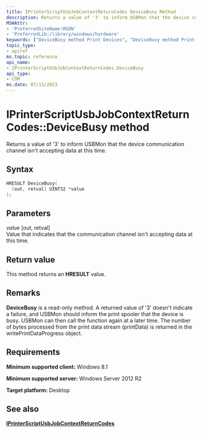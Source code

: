 ```yaml
---
title: IPrinterScriptUsbJobContextReturnCodes DeviceBusy Method
description: Returns a value of '3' to inform USBMon that the device communication channel isn't accepting data at this time.
MSHAttr:
- 'PreferredSiteName:MSDN'
- 'PreferredLib:/library/windows/hardware'
keywords: ["DeviceBusy method Print Devices", "DeviceBusy method Print Devices , IPrinterScriptUsbJobContextReturnCodes interface", "IPrinterScriptUsbJobContextReturnCodes interface Print Devices , DeviceBusy method"]
topic_type:
- apiref
ms.topic: reference
api_name:
- IPrinterScriptUsbJobContextReturnCodes.DeviceBusy
api_type:
- COM
ms.date: 07/13/2023
---
```


# IPrinterScriptUsbJobContextReturnCodes::DeviceBusy method

Returns a value of '3' to inform USBMon that the device communication channel isn't accepting data at this time.

## Syntax

```cpp
HRESULT DeviceBusy(
  [out, retval] UINT32 *value
);
```

## Parameters

*value* \[out, retval\]  
Value that indicates that the communication channel isn't accepting data at this time.

## Return value

This method returns an **HRESULT** value.

## Remarks

**DeviceBusy** is a read-only method. A returned value of '3' doesn't indicate a failure, and USBMon should inform the print spooler that the device is busy. USBMon can then call the function again at a later time. The number of bytes processed from the print data stream (printData) is returned in the writePrintDataProgress object.

## Requirements

**Minimum supported client:** Windows 8.1

**Minimum supported server:** Windows Server 2012 R2

**Target platform:** Desktop

## See also

[**IPrinterScriptUsbJobContextReturnCodes**](iprinterscriptusbjobcontextreturncodes.md)
